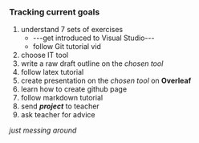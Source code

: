 ### Tracking current goals

1. understand 7 sets of exercises
    - ---get introduced to Visual Studio---
    - follow Git tutorial vid
1. choose IT tool
1. write a raw draft outline on the *chosen tool*
1. follow latex tutorial
1. create presentation on the *chosen tool* on **Overleaf**
1. learn how to create github page
1. follow markdown tutorial
1. send ***project*** to teacher
1. ask teacher for advice

*just messing around*

